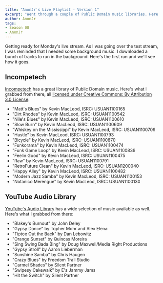 ```yaml
---
title: "AnonJr's Live Playlist - Version 1"
excerpt: "Went through a couple of Public Domain music libraries. Here's what I've downloaded to play live."
author: AnonJr
tags:
- Season 00
- AnonJr
---
```


Getting ready for Monday's live stream. As I was going over the test stream, I was reminded that I needed some background music. I downloaded a bunch of tracks to run in the background. Here's the first run and we'll see how it goes.

## Incompetech
[Incompetech](https://incompetech.com/music/royalty-free/full_list.php) has a great library of Public Domain music. Here's what I grabbed from there, all [licensed under Creative Commons: By Attribution 3.0 License](http://creativecommons.org/licenses/by/3.0/).

* "Matt's Blues" by Kevin MacLeod, ISRC: USUAN1100165
* "Dirt Rhodes" by Kevin MacLeod, ISRC: USUAN1100542
* "Nile's Blues" by Kevin MacLeod, ISRC: USUAN1100610
* "Slow Burn" by Kevin MacLeod, ISRC: USUAN1100609
* "Whiskey on the Mississippi" by Kevin MacLeod, ISRC: USUAN1100709
* "Hustle" by Kevin MacLeod, ISRC: USUAN1100793
* "Bicycle" by Kevin MacLeod, ISRC: USUAN1100870
* "Funkorama" by Kevin MacLeod, ISRC: USUAN1100474
* "Funk Game Loop" by Kevin MacLeod, ISRC: USUAN1100839
* "Feelin Good" by Kevin MacLeod, ISRC: USUAN1100475
* "Raw" by Kevin MacLeod, ISRC: USUAN1100791
* "RetroFuture Clean" by Kevin MacLeod, ISRC: USUAN1200040
* "Happy Alley" by Kevin MacLeod, ISRC: USUAN1100482
* "Modern Jazz Samba" by Kevin MacLeod, ISRC: USUAN1100153
* "Notanico Merengue" by Kevin MacLeod, ISRC: USUAN1100130

## YouTube Audio Library

[YouTube's Audio Library](https://www.youtube.com/audiolibrary/music) has a wide selection of music available as well. Here's what I grabbed from there:

 * "Blakey's Burnout" by John Deley
 * "Gypsy Dance" by Topher Mohr and Alex Elena
 * "Tiptoe Out the Back" by Dan Lebowitz
 * "Orange Sunset" by Quincas Moreira
 * "Sing Swing Bada Bing" by Doug Maxwell/Media Right Productions
 * "Gypsy Stroll" by Aaron Lieberman
 * "Sunshine Samba" by Chris Haugen
 * "Crazy Blues" by Freedom Trail Studio
 * "Carmel Shades" by Silent Partner
 * "Swipesy Cakewalk" by E's Jammy Jams
 * "Hit the Switch" by Silent Partner